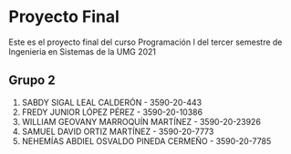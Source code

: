 # Proyecto Final

Este es el proyecto final del curso Programación I del tercer semestre de Ingenieria en Sistemas de la UMG 2021

## Grupo 2

1. SABDY SIGAL LEAL CALDERÓN - 3590-20-443
2. FREDY JUNIOR LÓPEZ PÉREZ - 3590-20-10386
3. WILLIAM GEOVANY MARROQUÍN MARTÍNEZ - 3590-20-23926
4. SAMUEL DAVID ORTIZ MARTÍNEZ - 3590-20-7773
5. NEHEMÍAS ABDIEL OSVALDO PINEDA CERMEÑO - 3590-20-7785
